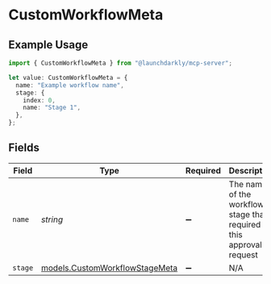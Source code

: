 # CustomWorkflowMeta

## Example Usage

```typescript
import { CustomWorkflowMeta } from "@launchdarkly/mcp-server";

let value: CustomWorkflowMeta = {
  name: "Example workflow name",
  stage: {
    index: 0,
    name: "Stage 1",
  },
};
```

## Fields

| Field                                                                  | Type                                                                   | Required                                                               | Description                                                            | Example                                                                |
| ---------------------------------------------------------------------- | ---------------------------------------------------------------------- | ---------------------------------------------------------------------- | ---------------------------------------------------------------------- | ---------------------------------------------------------------------- |
| `name`                                                                 | *string*                                                               | :heavy_minus_sign:                                                     | The name of the workflow stage that required this approval request     | Example workflow name                                                  |
| `stage`                                                                | [models.CustomWorkflowStageMeta](../models/customworkflowstagemeta.md) | :heavy_minus_sign:                                                     | N/A                                                                    |                                                                        |